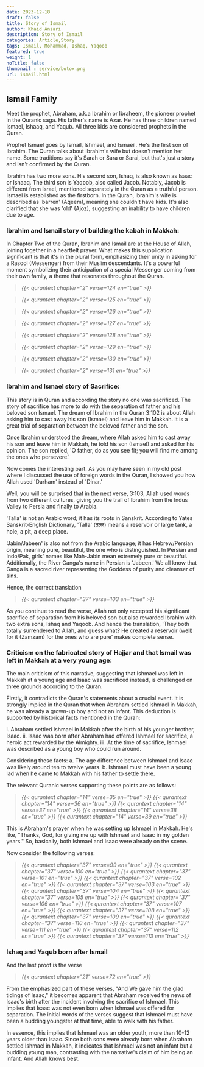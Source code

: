 ```yaml
---
date: 2023-12-18
draft: false
title: Story of Ismail
author: Khaid Ansari
description: Story of Ismail
categories: Article,Story
tags: Ismail, Mohammad, Ishaq, Yaqoob
featured: true
weight: 1
noTitle: false
thumbnail : service/botox.png
url: ismail.html
---
```

## Ismail Family

Meet the prophet, Abraham, a.k.a Ibrahim or Ibraheem, the pioneer prophet in the Quranic saga. His father's name is Azar. He has three children named Ismael, Ishaaq, and Yaqub. All three kids are considered prophets in the Quran.

Prophet Ismael goes by Ismail, Ishmael, and Ismaeil. He's the first son of Ibrahim. The Quran talks about Ibrahim's wife but doesn't mention her name. Some traditions say it's Sarah or Sara or Sarai, but that's just a story and isn't confirmed by the Quran.

Ibrahim has two more sons. His second son, Ishaq, is also known as Isaac or Ishaaq. The third son is Yaqoob, also called Jacob. Notably, Jacob is different from Israel, mentioned separately in the Quran as a truthful person. Ismael is established as the firstborn. In the Quran, Ibrahim's wife is described as 'barren' (Aqeem), meaning she couldn't have kids. It's also clarified that she was 'old' (Ajoz), suggesting an inability to have children due to age.

### Ibrahim and Ismail story of building the kabah in Makkah:

In Chapter Two of the Quran, Ibrahim and Ismail are at the House of Allah, joining together in a heartfelt prayer. What makes this supplication significant is that it's in the plural form, emphasizing their unity in asking for a Rasool (Messenger) from their Muslim descendants. It's a powerful moment symbolizing their anticipation of a special Messenger coming from their own family, a theme that resonates throughout the Quran.

> _{{< qurantext chapter="2" verse=124 en="true" >}}_

> _{{< qurantext chapter="2" verse=125 en="true" >}}_

> _{{< qurantext chapter="2" verse=126 en="true" >}}_

> _{{< qurantext chapter="2" verse=127 en="true" >}}_

> _{{< qurantext chapter="2" verse=128 en="true" >}}_

> _{{< qurantext chapter="2" verse=129 en="true" >}}_

> _{{< qurantext chapter="2" verse=130 en="true" >}}_

> _{{< qurantext chapter="2" verse=131 en="true" >}}_


### Ibrahim and Ismael story of Sacrifice:

This story is in Quran and according the story no one was sacrificed. The story of sacrifice has more to do with the separation of father and his beloved son Ismael.
The dream of Ibrahim in the Quran 3:102 is about Allah asking him to cast away his son (Ismael) and leave him in Makkah. It is a great trial of separation between the beloved father and the son.

Once Ibrahim understood the dream, where Allah asked him to cast away his son and leave him in Makkah, he told his son (Ismael) and asked for his opinion. The son replied, 'O father, do as you see fit; you will find me among the ones who persevere.'

Now comes the interesting part. As you may have seen in my old post where I discussed the use of foreign words in the Quran, I showed you how Allah used 'Darham' instead of 'Dinar.'

Well, you will be surprised that in the next verse, 3:103, Allah used words from two different cultures, giving you the trail of Ibrahim from the Indus Valley to Persia and finally to Arabia.

'Talla' is not an Arabic word; it has its roots in Sanskrit. According to Yates Sanskrit-English Dictionary, 'Talla' (तल्ल) means a reservoir or large tank, a hole, a pit, a deep place.

'Jabin/Jabeen' is also not from the Arabic language; it has Hebrew/Persian origin, meaning pure, beautiful, the one who is distinguished. In Persian and Indo/Pak, girls' names like Mah-Jabin mean extremely pure or beautiful. Additionally, the River Ganga's name in Persian is 'Jabeen.' We all know that Ganga is a sacred river representing the Goddess of purity and cleanser of sins.

Hence, the correct translation 
> _{{< qurantext chapter="37" verse=103 en="true" >}}_


As you continue to read the verse, Allah not only accepted his significant sacrifice of separation from his beloved son but also rewarded Ibrahim with two extra sons, Ishaq and Yaqoob. And hence the translation, 'They both totally surrendered to Allah, and guess what? He created a reservoir (well) for it (Zamzam) for the ones who are pure' makes complete sense.



### Criticism on the fabricated story of Hajjar and that Ismail was left in Makkah at a very young age:
The main criticism of this narrative, suggesting that Ishmael was left in Makkah at a young age and Isaac was sacrificed instead, is challenged on three grounds according to the Quran.

Firstly, it contradicts the Quran's statements about a crucial event. It is strongly implied in the Quran that when Abraham settled Ishmael in Makkah, he was already a grown-up boy and not an infant. This deduction is supported by historical facts mentioned in the Quran:

i. Abraham settled Ishmael in Makkah after the birth of his younger brother, Isaac.
ii. Isaac was born after Abraham had offered Ishmael for sacrifice, a heroic act rewarded by the Almighty.
iii. At the time of sacrifice, Ishmael was described as a young boy who could run around.

Considering these facts:
a. The age difference between Ishmael and Isaac was likely around ten to twelve years.
b. Ishmael must have been a young lad when he came to Makkah with his father to settle there.

The relevant Quranic verses supporting these points are as follows: 
> _{{< qurantext chapter="14" verse=35 en="true" >}}_
> _{{< qurantext chapter="14" verse=36 en="true" >}}_
> _{{< qurantext chapter="14" verse=37 en="true" >}}_
> _{{< qurantext chapter="14" verse=38 en="true" >}}_
> _{{< qurantext chapter="14" verse=39 en="true" >}}_


This is Abraham's prayer when he was setting up Ishmael in Makkah. He's like, "Thanks, God, for giving me up with Ishmael and Isaac in my golden years." So, basically, both Ishmael and Isaac were already on the scene.

Now consider the following verses:

> _{{< qurantext chapter="37" verse=99 en="true" >}}_
> _{{< qurantext chapter="37" verse=100 en="true" >}}_
> _{{< qurantext chapter="37" verse=101 en="true" >}}_
> _{{< qurantext chapter="37" verse=102 en="true" >}}_
> _{{< qurantext chapter="37" verse=103 en="true" >}}_
> _{{< qurantext chapter="37" verse=104 en="true" >}}_
> _{{< qurantext chapter="37" verse=105 en="true" >}}_
> _{{< qurantext chapter="37" verse=106 en="true" >}}_
> _{{< qurantext chapter="37" verse=107 en="true" >}}_
> _{{< qurantext chapter="37" verse=108 en="true" >}}_
> _{{< qurantext chapter="37" verse=109 en="true" >}}_
> _{{< qurantext chapter="37" verse=110 en="true" >}}_
> _{{< qurantext chapter="37" verse=111 en="true" >}}_
> _{{< qurantext chapter="37" verse=112 en="true" >}}_
> _{{< qurantext chapter="37" verse=113 en="true" >}}_

### Ishaq and Yaqub born after Ismail
And the last proof is the verse
> _{{< qurantext chapter="21" verse=72 en="true" >}}_

From the emphasized part of these verses, "And We gave him the glad tidings of Isaac," it becomes apparent that Abraham received the news of Isaac's birth after the incident involving the sacrifice of Ishmael. This implies that Isaac was not even born when Ishmael was offered for separation. The initial words of the verses suggest that Ishmael must have been a budding youngster at that time, able to walk with his father.

In essence, this implies that Ishmael was an older youth, more than 10-12 years older than Isaac. Since both sons were already born when Abraham settled Ishmael in Makkah, it indicates that Ishmael was not an infant but a budding young man, contrasting with the narrative's claim of him being an infant.
And Allah knows best.





